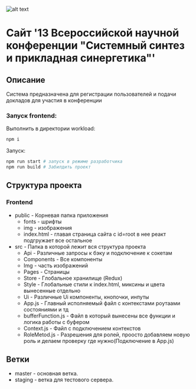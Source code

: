![alt text]([[https://ssas.dev.rdcenter.ru/static/media/logo.c58d6a915d2715db0aeb.png](https://drive.google.com/file/d/1GXCEYwjc2hTNGnnMjNxK5m6Lh2R_goL8/view?usp=sharing)])

# Сайт '13 Всероссийской научной конференции "Системный синтез и прикладная синергетика"'

## Описание
Система предназначена для регистрации пользователей и подачи докладов для участия в конференции


### Запуск frontend:
Выполнить в директории workload:
```bash
npm i
```
Запуск:
```bash
npm run start # запуск в режиме разработчика
npm run build # Забилдить проект 
```

## Структура проекта
### Frontend
- public - Корневая папка приложения
  - fonts - шрифты
  - img - изображения
  - index.html - главая страница сайта c id=root в нее реакт подгружает все остальное
- src - Папка в которой лежит вся структура проекта
  -  Api - Различные запросы к бэку и подключение к сокетам
  -  Components - Все компоненты
  -  Img - часть изображений
  -  Pages - Страницы
  -  Store - Глобальное хранилище (Redux)
  -  Style - Глобальные стили к index.html, миксины и цвета вынесенные отдельно
  -  Ui - Различные Ui компоненты, кнопочки, инпуты
  -  App.js - Главный исполняемый файл с контекстами роутаами состояниями и тд
  -  bufferFunction.js - Файл в который вынесены все функции и логика работы с буфером
  -  Context.js - Файл с подключением контекстов
  -  RoleMetod.js - Разрешения для ролей, проосто добавляем новую роль и делаем проверку где нужно(Подключение в App.js)
 
## Ветки

* master - основная ветка.
* staging - ветка для тестового сервера.
